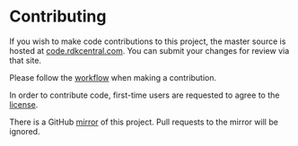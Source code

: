 Contributing
============

If you wish to make code contributions to this project, the master source is hosted at [code.rdkcentral.com](https://code.rdkcentral.com/r/#/admin/projects/rdk/components/generic/cpuprocanalyzer).
You can submit your changes for review via that site.

Please follow the [workflow](https://wiki.rdkcentral.com/display/CMF/Gerrit+Development+Workflow) when making a contribution.

In order to contribute code, first-time users are requested to agree to the [license](https://wiki.rdkcentral.com/signup.action).

There is a GitHub [mirror](https://github.com/rdkcmf/rdk-cpuprocanalyzer) of this project. Pull requests to the mirror will be ignored.

